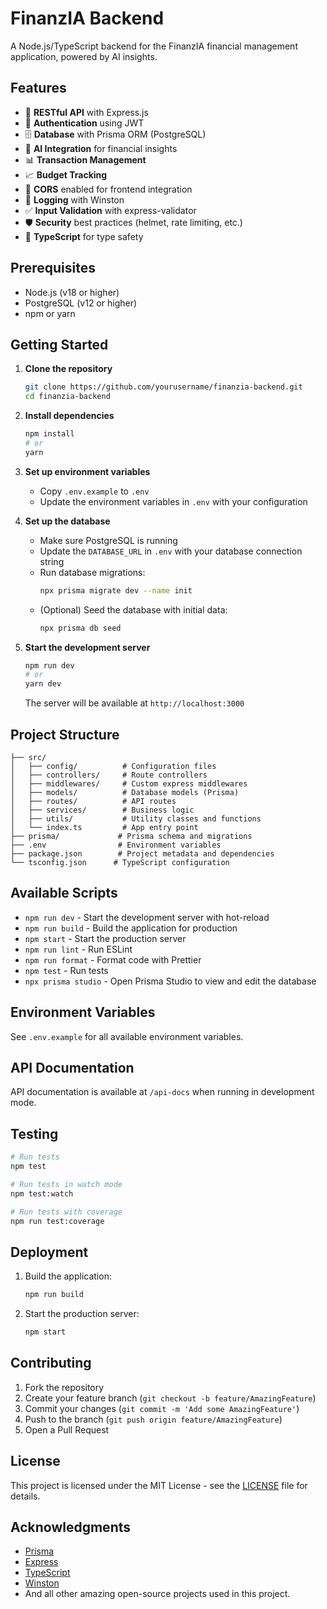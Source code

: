 # FinanzIA Backend

A Node.js/TypeScript backend for the FinanzIA financial management application, powered by AI insights.

## Features

- 🚀 **RESTful API** with Express.js
- 🔐 **Authentication** using JWT
- 🗄 **Database** with Prisma ORM (PostgreSQL)
- 🤖 **AI Integration** for financial insights
- 📊 **Transaction Management**
- 📈 **Budget Tracking**
- 📱 **CORS** enabled for frontend integration
- 📝 **Logging** with Winston
- ✅ **Input Validation** with express-validator
- 🛡 **Security** best practices (helmet, rate limiting, etc.)
- 🔄 **TypeScript** for type safety

## Prerequisites

- Node.js (v18 or higher)
- PostgreSQL (v12 or higher)
- npm or yarn

## Getting Started

1. **Clone the repository**
   ```bash
   git clone https://github.com/yourusername/finanzia-backend.git
   cd finanzia-backend
   ```

2. **Install dependencies**
   ```bash
   npm install
   # or
   yarn
   ```

3. **Set up environment variables**
   - Copy `.env.example` to `.env`
   - Update the environment variables in `.env` with your configuration

4. **Set up the database**
   - Make sure PostgreSQL is running
   - Update the `DATABASE_URL` in `.env` with your database connection string
   - Run database migrations:
     ```bash
     npx prisma migrate dev --name init
     ```
   - (Optional) Seed the database with initial data:
     ```bash
     npx prisma db seed
     ```

5. **Start the development server**
   ```bash
   npm run dev
   # or
   yarn dev
   ```

   The server will be available at `http://localhost:3000`

## Project Structure

```
├── src/
│   ├── config/          # Configuration files
│   ├── controllers/     # Route controllers
│   ├── middlewares/     # Custom express middlewares
│   ├── models/          # Database models (Prisma)
│   ├── routes/          # API routes
│   ├── services/        # Business logic
│   ├── utils/           # Utility classes and functions
│   └── index.ts         # App entry point
├── prisma/             # Prisma schema and migrations
├── .env                # Environment variables
├── package.json        # Project metadata and dependencies
└── tsconfig.json      # TypeScript configuration
```

## Available Scripts

- `npm run dev` - Start the development server with hot-reload
- `npm run build` - Build the application for production
- `npm start` - Start the production server
- `npm run lint` - Run ESLint
- `npm run format` - Format code with Prettier
- `npm test` - Run tests
- `npx prisma studio` - Open Prisma Studio to view and edit the database

## Environment Variables

See `.env.example` for all available environment variables.

## API Documentation

API documentation is available at `/api-docs` when running in development mode.

## Testing

```bash
# Run tests
npm test

# Run tests in watch mode
npm test:watch

# Run tests with coverage
npm run test:coverage
```

## Deployment

1. Build the application:
   ```bash
   npm run build
   ```

2. Start the production server:
   ```bash
   npm start
   ```

## Contributing

1. Fork the repository
2. Create your feature branch (`git checkout -b feature/AmazingFeature`)
3. Commit your changes (`git commit -m 'Add some AmazingFeature'`)
4. Push to the branch (`git push origin feature/AmazingFeature`)
5. Open a Pull Request

## License

This project is licensed under the MIT License - see the [LICENSE](LICENSE) file for details.

## Acknowledgments

- [Prisma](https://www.prisma.io/)
- [Express](https://expressjs.com/)
- [TypeScript](https://www.typescriptlang.org/)
- [Winston](https://github.com/winstonjs/winston)
- And all other amazing open-source projects used in this project.
